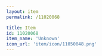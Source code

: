 ```yaml
---
layout: item
permalink: /11020068

title: Item
id: 11020068
item_name: 'Unknown'
icon_url: 'item/icon/11050048.png'
---
```

